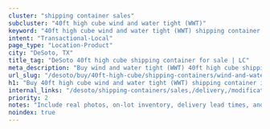 ```yaml
---
cluster: "shipping container sales"
subcluster: "40ft high cube wind and water tight (WWT)"
keyword: "40ft high cube wind and water tight (WWT) shipping container for sale DeSoto, TX"
intent: "Transactional-Local"
page_type: "Location-Product"
city: "DeSoto, TX"
title_tag: "DeSoto 40ft high cube shipping container for sale | LC"
meta_description: "Buy wind and water tight (WWT) 40ft high cube shipping container sale with local delivery in DeSoto, TX. LC Container — local Since 2003. Request a fast quote today."
url_slug: "/desoto/buy/40ft-high-cube/shipping-containers/wind-and-water-tight-wwt"
h1: "Buy 40ft high cube wind and water tight (WWT) shipping container in DeSoto"
internal_links: "/desoto/shipping-containers/sales,/delivery,/modifications"
priority: 2
notes: "Include real photos, on-lot inventory, delivery lead times, and financing info."
noindex: true
---
```


<!-- TODO: Add unique city/inventory copy, images, and internal links here. -->
